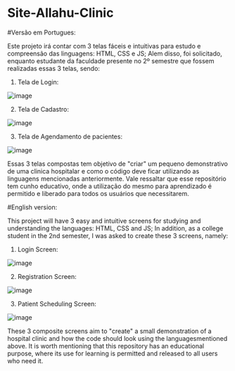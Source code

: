# Site-Allahu-Clinic
#Versão em Portugues:

Este projeto irá contar com 3 telas fáceis e intuitivas para estudo e compreensão das linguagens: HTML, CSS e JS;
Alem disso, foi solicitado, enquanto estudante da faculdade presente no 2º semestre que fossem realizadas essas 3 telas, sendo:

1. Tela de Login:
   
![image](https://github.com/user-attachments/assets/6ac99b73-8854-4030-a779-0ebdd76aee26)

2. Tela de Cadastro:

![image](https://github.com/user-attachments/assets/226d42ad-74f2-4d82-9d27-781a49c6d0f2)

3. Tela de Agendamento de pacientes:
 
![image](https://github.com/user-attachments/assets/52c7223b-0a4e-4e59-afd4-bed189e252d4)


Essas 3 telas compostas tem objetivo de "criar" um pequeno demonstrativo de uma clinica hospitalar e como o código deve ficar utilizando as linguagens mencionadas anteriormente.
Vale ressaltar que esse repositório tem cunho educativo, onde a utilização do mesmo para aprendizado é permitido e liberado para todos os usuários que necessitarem.

#English version:

This project will have 3 easy and intuitive screens for studying and understanding the languages: HTML, CSS and JS; In addition, as a college student in the 2nd semester, I was asked to create these 3 screens, namely:

1. Login Screen:

![image](https://github.com/user-attachments/assets/6ac99b73-8854-4030-a779-0ebdd76aee26)

2. Registration Screen:
 
![image](https://github.com/user-attachments/assets/226d42ad-74f2-4d82-9d27-781a49c6d0f2)

3. Patient Scheduling Screen:

![image](https://github.com/user-attachments/assets/52c7223b-0a4e-4e59-afd4-bed189e252d4)



These 3 composite screens aim to "create" a small demonstration of a hospital clinic and how the code should look using the languages ​​mentioned above.
It is worth mentioning that this repository has an educational purpose, where its use for learning is permitted and released to all users who need it.
